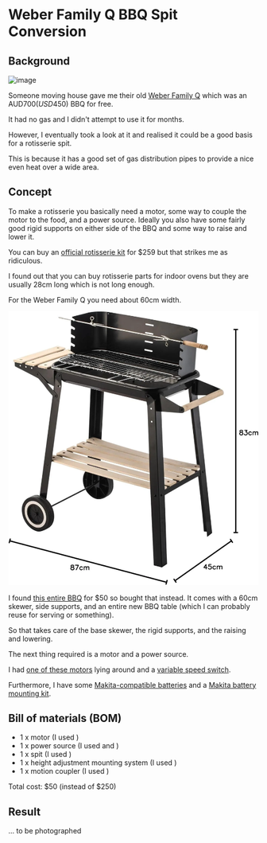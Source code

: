 # Weber Family Q BBQ Spit Conversion

## Background

![image](weber-family-q.avif)

Someone moving house gave me their old [Weber Family Q](https://www.weber.com/AU/en/q-range/family-q-plus/family-q-3200-lp/weber-family-q-titanium-q3200-lp/57062124.html) which was an AUD$700 (USD$450) BBQ for free.

It had no gas and I didn't attempt to use it for months.

However, I eventually took a look at it and realised it could be a good basis for a rotisserie spit.

This is because it has a good set of gas distribution pipes to provide a nice even heat over a wide area.

## Concept

To make a rotisserie you basically need a motor, some way to couple the motor to the food, and a power source. Ideally you also have some fairly good rigid supports on either side of the BBQ and some way to raise and lower it.

You can buy an [official rotisserie kit](https://www.weber.com/AU/en/accessories/accessories-by-barbecue-type/q-accessories/family-q-300-to-3200-series/family-q-rotisserie/17582.html) for $259 but that strikes me as ridiculous.

I found out that you can buy rotisserie parts for indoor ovens but they are usually 28cm long which is not long enough.

For the Weber Family Q you need about 60cm width.

![image](new-bbq.webp)

I found [this entire BBQ](https://www.amazon.com.au/gp/product/B0CH1PTP2G) for $50 so bought that instead. It comes with a 60cm skewer, side supports, and an entire new BBQ table (which I can probably reuse for serving or something).

So that takes care of the base skewer, the rigid supports, and the raising and lowering.

The next thing required is a motor and a power source.

I had [one of these motors]() lying around and a [variable speed switch]().

Furthermore, I have some [Makita-compatible batteries]() and a [Makita battery mounting kit]().

## Bill of materials (BOM)

 * 1 x motor (I used []())
 * 1 x power source (I used []() and []())
 * 1 x spit (I used []())
 * 1 x height adjustment mounting system (I used []())
 * 1 x motion coupler (I used []())

Total cost: $50 (instead of $250)

## Result

... to be photographed
